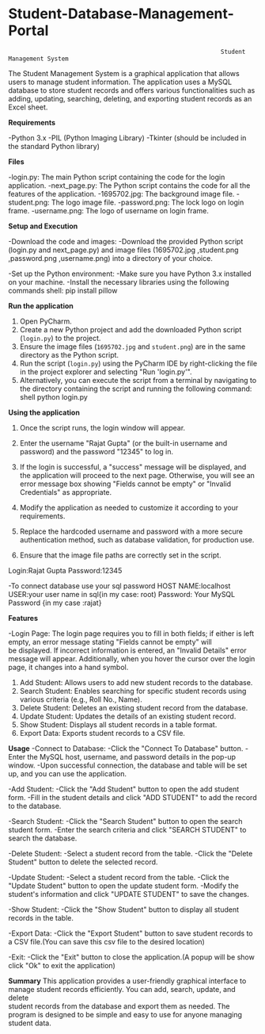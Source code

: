 # Student-Database-Management-Portal


                                                                Student Management System


The Student Management System is a graphical application that allows users to manage student information. The application uses a MySQL database to store student records and offers various functionalities such as adding, updating, searching, deleting, and exporting student records as an Excel sheet. 


**Requirements**

-Python 3.x
-PIL (Python Imaging Library)
-Tkinter (should be included in the standard Python library)


**Files**

-login.py: The main Python script containing the code for the login application.
-next_page.py: The Python script contains the code for all the features of the application.
-1695702.jpg: The background image file.
-student.png: The logo image file.
-password.png: The lock logo on login frame.
-username.png: The logo of username on login frame.


**Setup and Execution**

-Download the code and images:
-Download the provided Python script (login.py and next_page.py) and image files (1695702.jpg ,student.png ,password.png ,username.png) into a
 directory of your choice.

-Set up the Python environment:
	-Make sure you have Python 3.x installed on your machine.
	-Install the necessary libraries using the following commands shell:
		pip install pillow


**Run the application**

1. Open PyCharm.
2. Create a new Python project and add the downloaded Python script (`login.py`) to the project.
3. Ensure the image files (`1695702.jpg` and `student.png`) are in the same directory as the Python script.
4. Run the script (`login.py`) using the PyCharm IDE by right-clicking the file in the project explorer and selecting "Run 'login.py'".
5. Alternatively, you can execute the script from a terminal by navigating to the directory containing the script and running the following 
   command: shell
      python login.py



**Using the application**

1. Once the script runs, the login window will appear.
2. Enter the username "Rajat Gupta" (or the built-in username and password) and the password "12345" to log in.
3. If the login is successful, a "success" message will be displayed, and the application will proceed to the next page. Otherwise, you will see an error message box showing "Fields cannot be empty" or "Invalid Credentials" as appropriate.

4. Modify the application as needed to customize it according to your requirements. 
5. Replace the hardcoded username and password with a more secure authentication method, such as database validation, for production use.
6. Ensure that the image file paths are correctly set in the script.

  Login:Rajat Gupta
  Password:12345

-To connect database 
  use your sql password
  HOST NAME:localhost
  USER:your user name in sql{in my case: root)
  Password: Your MySQL Password {in my case :rajat}



**Features**

-Login Page: The login page requires you to fill in both fields; if either is left empty, an error message stating "Fields cannot be empty" will   
 be displayed. If incorrect information is entered, an "Invalid Details" error message will appear. Additionally, when you hover the cursor over 
 the login page, it changes into a hand symbol.

 1. Add Student: Allows users to add new student records to the database.
 2. Search Student: Enables searching for specific student records using various criteria (e.g., Roll No., Name).
 3. Delete Student: Deletes an existing student record from the database.
 4. Update Student: Updates the details of an existing student record.
 5. Show Student: Displays all student records in a table format.
 6. Export Data: Exports student records to a CSV file.


**Usage**
-Connect to Database:
	-Click the "Connect To Database" button.
	-Enter the MySQL host, username, and password details in the pop-up window.
	-Upon successful connection, the database and table will be set up, and you can use the application.


-Add Student:
	-Click the "Add Student" button to open the add student form.
	-Fill in the student details and click "ADD STUDENT" to add the record to the database.



-Search Student:
	-Click the "Search Student" button to open the search student form.
	-Enter the search criteria and click "SEARCH STUDENT" to search the database.



-Delete Student:
	-Select a student record from the table.
	-Click the "Delete Student" button to delete the selected record.



-Update Student:
	-Select a student record from the table.
	-Click the "Update Student" button to open the update student form.
	-Modify the student's information and click "UPDATE STUDENT" to save the changes.


-Show Student:
	-Click the "Show Student" button to display all student records in the table.


-Export Data:
	-Click the "Export Student" button to save student records to a CSV file.(You can save this csv file to the desired location)


-Exit:
	-Click the "Exit" button to close the application.(A popup will be show click "Ok" to exit the application)





**Summary**
 This application provides a user-friendly graphical interface to manage student records efficiently. You can add, search, update, and delete  
 student records from the database and export them as needed. The program is designed to be simple and easy to use for anyone managing student 
 data.




